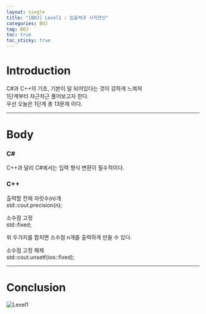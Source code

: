 ```yaml
---
layout: single
title: "[BOJ] Level1 : 입출력과 사칙연산"
categories: BOJ
tag: BOJ
toc: true
toc_sticky: true
---
```


# Introduction
C#과 C++의 기초, 기본이 덜 되어있다는 것이 강하게 느껴져 <br>
1단계부터 차근차근 풀어보고자 한다. <br> 
우선 오늘은 1단계 총 13문제 이다. <br>

***

# Body
### C#
C++과 달리 C#에서는 입력 형식 변환이 필수적이다. 


### C++
출력할 전체 자릿수(n)개  <br>
std::cout.precision(n);

소수점 고정 <br>
std::fixed;

위 두가지를 합치면 소수점 n개를 출력하게 만들 수 있다.

소수점 고정 해제 <br>
std::cout.unsetf(ios::fixed);

***

# Conclusion
![Level1](https://user-images.githubusercontent.com/97664446/168414143-0258f173-cbd0-4fea-b069-916c9e1f7719.PNG)